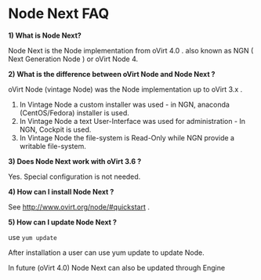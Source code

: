 # Node Next FAQ

**1) What is Node Next?**

Node Next is the Node implementation from oVirt 4.0 . also known as NGN ( Next Generation Node ) or oVirt Node 4.

**2) What is the difference between oVirt Node and Node Next ?**

oVirt Node (vintage Node) was the Node implementation up to oVirt 3.x . 

1. In Vintage Node a custom installer was used  - in NGN, anaconda (CentOS/Fedora) installer is used.
2. In Vintage Node a text User-Interface was used for administration - In NGN, Cockpit is used.
3. In Vintage Node the file-system is Read-Only while NGN provide a writable file-system.

**3) Does Node Next work with oVirt 3.6 ?**

Yes. Special configuration is not needed.

**4) How can I install Node Next ?**

See http://www.ovirt.org/node/#quickstart .

**5) How can I update Node Next ?**

use ``` yum update ``` 

After installation a user can use yum update to update Node.

In future (oVirt 4.0) Node Next can also be updated through Engine
